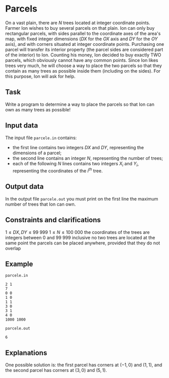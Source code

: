 # Parcels

On a vast plain, there are $N$ trees located at integer coordinate points. Farmer Ion wishes to buy several parcels on that plain. Ion can only buy rectangular parcels, with sides parallel to the coordinate axes of the area's map, with fixed integer dimensions $(DX$ for the $OX$ axis and $DY$ for the $OY$ axis$)$, and with corners situated at integer coordinate points. Purchasing one parcel will transfer its interior property (the parcel sides are considered part of the interior) to Ion. Counting his money, Ion decided to buy exactly TWO parcels, which obviously cannot have any common points. Since Ion likes trees very much, he will choose a way to place the two parcels so that they contain as many trees as possible inside them (including on the sides). For this purpose, Ion will ask for help.

## Task

Write a program to determine a way to place the parcels so that Ion can own as many trees as possible!

## Input data

The input file `parcele.in` contains:
- the first line contains two integers $DX$ and $DY$, representing the dimensions of a parcel;
- the second line contains an integer $N$, representing the number of trees;
- each of the following $N$ lines contains two integers $X_i$ and $Y_i$, representing the coordinates of the $i^{th}$ tree.

## Output data

In the output file `parcele.out` you must print on the first line the maximum number of trees that Ion can own.

## Constraints and clarifications

$1 \leq DX, DY \leq 99\ 999$ 
$1 \leq N \leq 100\ 000$ 
the coordinates of the trees are integers between $0$ and $99\ 999$ inclusive 
no two trees are located at the same point 
the parcels can be placed anywhere, provided that they do not overlap

## Example

`parcele.in` 
```
2 1
7
0 0
1 0
1 1
3 0
3 1
4 0
1000 1000
```

`parcele.out` 
```
6
```

## Explanations

One possible solution is: the first parcel has corners at $(-1, 0)$ and $(1, 1)$, and the second parcel has corners at $(3, 0)$ and $(5, 1)$.